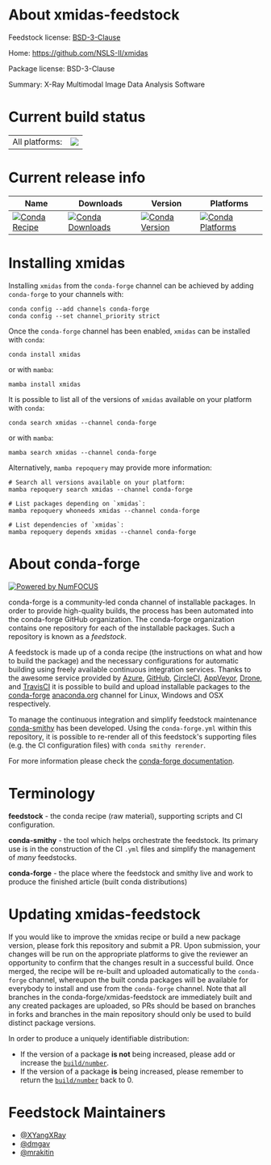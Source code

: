 About xmidas-feedstock
======================

Feedstock license: [BSD-3-Clause](https://github.com/conda-forge/xmidas-feedstock/blob/main/LICENSE.txt)

Home: https://github.com/NSLS-II/xmidas

Package license: BSD-3-Clause

Summary: X-Ray Multimodal Image Data Analysis Software

Current build status
====================


<table><tr><td>All platforms:</td>
    <td>
      <a href="https://dev.azure.com/conda-forge/feedstock-builds/_build/latest?definitionId=14938&branchName=main">
        <img src="https://dev.azure.com/conda-forge/feedstock-builds/_apis/build/status/xmidas-feedstock?branchName=main">
      </a>
    </td>
  </tr>
</table>

Current release info
====================

| Name | Downloads | Version | Platforms |
| --- | --- | --- | --- |
| [![Conda Recipe](https://img.shields.io/badge/recipe-xmidas-green.svg)](https://anaconda.org/conda-forge/xmidas) | [![Conda Downloads](https://img.shields.io/conda/dn/conda-forge/xmidas.svg)](https://anaconda.org/conda-forge/xmidas) | [![Conda Version](https://img.shields.io/conda/vn/conda-forge/xmidas.svg)](https://anaconda.org/conda-forge/xmidas) | [![Conda Platforms](https://img.shields.io/conda/pn/conda-forge/xmidas.svg)](https://anaconda.org/conda-forge/xmidas) |

Installing xmidas
=================

Installing `xmidas` from the `conda-forge` channel can be achieved by adding `conda-forge` to your channels with:

```
conda config --add channels conda-forge
conda config --set channel_priority strict
```

Once the `conda-forge` channel has been enabled, `xmidas` can be installed with `conda`:

```
conda install xmidas
```

or with `mamba`:

```
mamba install xmidas
```

It is possible to list all of the versions of `xmidas` available on your platform with `conda`:

```
conda search xmidas --channel conda-forge
```

or with `mamba`:

```
mamba search xmidas --channel conda-forge
```

Alternatively, `mamba repoquery` may provide more information:

```
# Search all versions available on your platform:
mamba repoquery search xmidas --channel conda-forge

# List packages depending on `xmidas`:
mamba repoquery whoneeds xmidas --channel conda-forge

# List dependencies of `xmidas`:
mamba repoquery depends xmidas --channel conda-forge
```


About conda-forge
=================

[![Powered by
NumFOCUS](https://img.shields.io/badge/powered%20by-NumFOCUS-orange.svg?style=flat&colorA=E1523D&colorB=007D8A)](https://numfocus.org)

conda-forge is a community-led conda channel of installable packages.
In order to provide high-quality builds, the process has been automated into the
conda-forge GitHub organization. The conda-forge organization contains one repository
for each of the installable packages. Such a repository is known as a *feedstock*.

A feedstock is made up of a conda recipe (the instructions on what and how to build
the package) and the necessary configurations for automatic building using freely
available continuous integration services. Thanks to the awesome service provided by
[Azure](https://azure.microsoft.com/en-us/services/devops/), [GitHub](https://github.com/),
[CircleCI](https://circleci.com/), [AppVeyor](https://www.appveyor.com/),
[Drone](https://cloud.drone.io/welcome), and [TravisCI](https://travis-ci.com/)
it is possible to build and upload installable packages to the
[conda-forge](https://anaconda.org/conda-forge) [anaconda.org](https://anaconda.org/)
channel for Linux, Windows and OSX respectively.

To manage the continuous integration and simplify feedstock maintenance
[conda-smithy](https://github.com/conda-forge/conda-smithy) has been developed.
Using the ``conda-forge.yml`` within this repository, it is possible to re-render all of
this feedstock's supporting files (e.g. the CI configuration files) with ``conda smithy rerender``.

For more information please check the [conda-forge documentation](https://conda-forge.org/docs/).

Terminology
===========

**feedstock** - the conda recipe (raw material), supporting scripts and CI configuration.

**conda-smithy** - the tool which helps orchestrate the feedstock.
                   Its primary use is in the construction of the CI ``.yml`` files
                   and simplify the management of *many* feedstocks.

**conda-forge** - the place where the feedstock and smithy live and work to
                  produce the finished article (built conda distributions)


Updating xmidas-feedstock
=========================

If you would like to improve the xmidas recipe or build a new
package version, please fork this repository and submit a PR. Upon submission,
your changes will be run on the appropriate platforms to give the reviewer an
opportunity to confirm that the changes result in a successful build. Once
merged, the recipe will be re-built and uploaded automatically to the
`conda-forge` channel, whereupon the built conda packages will be available for
everybody to install and use from the `conda-forge` channel.
Note that all branches in the conda-forge/xmidas-feedstock are
immediately built and any created packages are uploaded, so PRs should be based
on branches in forks and branches in the main repository should only be used to
build distinct package versions.

In order to produce a uniquely identifiable distribution:
 * If the version of a package **is not** being increased, please add or increase
   the [``build/number``](https://docs.conda.io/projects/conda-build/en/latest/resources/define-metadata.html#build-number-and-string).
 * If the version of a package **is** being increased, please remember to return
   the [``build/number``](https://docs.conda.io/projects/conda-build/en/latest/resources/define-metadata.html#build-number-and-string)
   back to 0.

Feedstock Maintainers
=====================

* [@XYangXRay](https://github.com/XYangXRay/)
* [@dmgav](https://github.com/dmgav/)
* [@mrakitin](https://github.com/mrakitin/)

